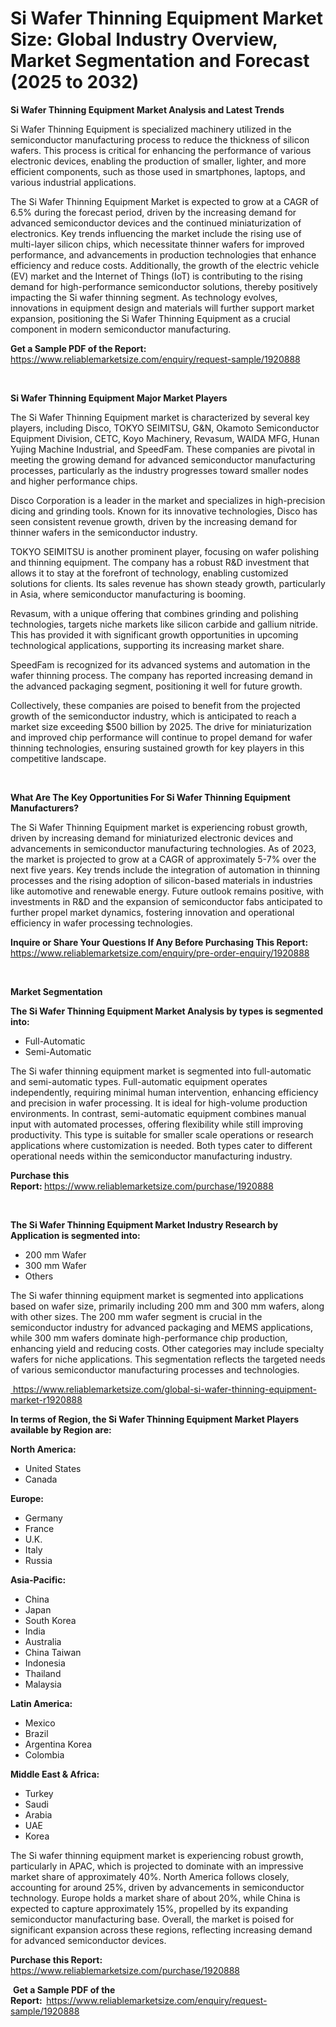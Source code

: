 <p><h1>Si Wafer Thinning Equipment Market Size: Global Industry Overview, Market Segmentation and Forecast (2025 to 2032)</h1></p><p><strong>Si Wafer Thinning Equipment Market Analysis and Latest Trends</strong></p>
<p><p>Si Wafer Thinning Equipment is specialized machinery utilized in the semiconductor manufacturing process to reduce the thickness of silicon wafers. This process is critical for enhancing the performance of various electronic devices, enabling the production of smaller, lighter, and more efficient components, such as those used in smartphones, laptops, and various industrial applications.</p><p>The Si Wafer Thinning Equipment Market is expected to grow at a CAGR of 6.5% during the forecast period, driven by the increasing demand for advanced semiconductor devices and the continued miniaturization of electronics. Key trends influencing the market include the rising use of multi-layer silicon chips, which necessitate thinner wafers for improved performance, and advancements in production technologies that enhance efficiency and reduce costs. Additionally, the growth of the electric vehicle (EV) market and the Internet of Things (IoT) is contributing to the rising demand for high-performance semiconductor solutions, thereby positively impacting the Si wafer thinning segment. As technology evolves, innovations in equipment design and materials will further support market expansion, positioning the Si Wafer Thinning Equipment as a crucial component in modern semiconductor manufacturing.</p></p>
<p><strong>Get a Sample PDF of the Report:&nbsp;</strong> <a href="https://www.reliablemarketsize.com/enquiry/request-sample/1920888?utm_campaign=3165&utm_medium=2&utm_source=Github&utm_content=ia&utm_term=12042025&utm_id=si-wafer-thinning-equipment">https://www.reliablemarketsize.com/enquiry/request-sample/1920888</a></p>
<p>&nbsp;</p>
<p><strong>Si Wafer Thinning Equipment Major Market Players</strong></p>
<p><p>The Si Wafer Thinning Equipment market is characterized by several key players, including Disco, TOKYO SEIMITSU, G&N, Okamoto Semiconductor Equipment Division, CETC, Koyo Machinery, Revasum, WAIDA MFG, Hunan Yujing Machine Industrial, and SpeedFam. These companies are pivotal in meeting the growing demand for advanced semiconductor manufacturing processes, particularly as the industry progresses toward smaller nodes and higher performance chips.</p><p>Disco Corporation is a leader in the market and specializes in high-precision dicing and grinding tools. Known for its innovative technologies, Disco has seen consistent revenue growth, driven by the increasing demand for thinner wafers in the semiconductor industry.</p><p>TOKYO SEIMITSU is another prominent player, focusing on wafer polishing and thinning equipment. The company has a robust R&D investment that allows it to stay at the forefront of technology, enabling customized solutions for clients. Its sales revenue has shown steady growth, particularly in Asia, where semiconductor manufacturing is booming.</p><p>Revasum, with a unique offering that combines grinding and polishing technologies, targets niche markets like silicon carbide and gallium nitride. This has provided it with significant growth opportunities in upcoming technological applications, supporting its increasing market share.</p><p>SpeedFam is recognized for its advanced systems and automation in the wafer thinning process. The company has reported increasing demand in the advanced packaging segment, positioning it well for future growth.</p><p>Collectively, these companies are poised to benefit from the projected growth of the semiconductor industry, which is anticipated to reach a market size exceeding $500 billion by 2025. The drive for miniaturization and improved chip performance will continue to propel demand for wafer thinning technologies, ensuring sustained growth for key players in this competitive landscape.</p></p>
<p>&nbsp;</p>
<p><strong>What Are The Key Opportunities For Si Wafer Thinning Equipment Manufacturers?</strong></p>
<p><p>The Si Wafer Thinning Equipment market is experiencing robust growth, driven by increasing demand for miniaturized electronic devices and advancements in semiconductor manufacturing technologies. As of 2023, the market is projected to grow at a CAGR of approximately 5-7% over the next five years. Key trends include the integration of automation in thinning processes and the rising adoption of silicon-based materials in industries like automotive and renewable energy. Future outlook remains positive, with investments in R&D and the expansion of semiconductor fabs anticipated to further propel market dynamics, fostering innovation and operational efficiency in wafer processing technologies.</p></p>
<p><strong>Inquire or Share Your Questions If Any Before Purchasing This Report:</strong> <a href="https://www.reliablemarketsize.com/enquiry/pre-order-enquiry/1920888?utm_campaign=3165&utm_medium=2&utm_source=Github&utm_content=ia&utm_term=12042025&utm_id=si-wafer-thinning-equipment">https://www.reliablemarketsize.com/enquiry/pre-order-enquiry/1920888</a></p>
<p>&nbsp;</p>
<p><strong>Market Segmentation</strong></p>
<p><strong>The Si Wafer Thinning Equipment Market Analysis by types is segmented into:</strong></p>
<p><ul><li>Full-Automatic</li><li>Semi-Automatic</li></ul></p>
<p><p>The Si wafer thinning equipment market is segmented into full-automatic and semi-automatic types. Full-automatic equipment operates independently, requiring minimal human intervention, enhancing efficiency and precision in wafer processing. It is ideal for high-volume production environments. In contrast, semi-automatic equipment combines manual input with automated processes, offering flexibility while still improving productivity. This type is suitable for smaller scale operations or research applications where customization is needed. Both types cater to different operational needs within the semiconductor manufacturing industry.</p></p>
<p><strong>Purchase this Report:&nbsp;</strong><a href="https://www.reliablemarketsize.com/purchase/1920888?utm_campaign=3165&utm_medium=2&utm_source=Github&utm_content=ia&utm_term=12042025&utm_id=si-wafer-thinning-equipment">https://www.reliablemarketsize.com/purchase/1920888</a></p>
<p>&nbsp;</p>
<p><strong>The Si Wafer Thinning Equipment Market Industry Research by Application is segmented into:</strong></p>
<p><ul><li>200 mm Wafer</li><li>300 mm Wafer</li><li>Others</li></ul></p>
<p><p>The Si wafer thinning equipment market is segmented into applications based on wafer size, primarily including 200 mm and 300 mm wafers, along with other sizes. The 200 mm wafer segment is crucial in the semiconductor industry for advanced packaging and MEMS applications, while 300 mm wafers dominate high-performance chip production, enhancing yield and reducing costs. Other categories may include specialty wafers for niche applications. This segmentation reflects the targeted needs of various semiconductor manufacturing processes and technologies.</p></p>
<p><a href="https://www.reliablemarketsize.com/global-si-wafer-thinning-equipment-market-r1920888?utm_campaign=3165&utm_medium=2&utm_source=Github&utm_content=ia&utm_term=12042025&utm_id=si-wafer-thinning-equipment">&nbsp;https://www.reliablemarketsize.com/global-si-wafer-thinning-equipment-market-r1920888</a></p>
<p><strong>In terms of Region, the Si Wafer Thinning Equipment Market Players available by Region are:</strong></p>
<p>
    <p> <strong> North America: </strong>
        <ul>
            <li>United States</li>
            <li>Canada</li>
        </ul>
        </p> 
    <p> <strong> Europe: </strong>
        <ul>
            <li>Germany</li>
            <li>France</li>
            <li>U.K.</li>
            <li>Italy</li>
            <li>Russia</li>
        </ul>
        </p> 
    <p> <strong> Asia-Pacific: </strong>
        <ul>
            <li>China</li>
            <li>Japan</li>
            <li>South Korea</li>
            <li>India</li>
            <li>Australia</li>
            <li>China Taiwan</li>
            <li>Indonesia</li>
            <li>Thailand</li>
            <li>Malaysia</li>
        </ul>
        </p> 
    <p> <strong> Latin America: </strong>
        <ul>
            <li>Mexico</li>
            <li>Brazil</li>
            <li>Argentina Korea</li>
            <li>Colombia</li>
        </ul>
        </p> 
    <p> <strong> Middle East & Africa: </strong>
        <ul>
            <li>Turkey</li>
            <li>Saudi</li>
            <li>Arabia</li>
            <li>UAE</li>
            <li>Korea</li>
        </ul>
    </p>
    </p>
<p><p>The Si wafer thinning equipment market is experiencing robust growth, particularly in APAC, which is projected to dominate with an impressive market share of approximately 40%. North America follows closely, accounting for around 25%, driven by advancements in semiconductor technology. Europe holds a market share of about 20%, while China is expected to capture approximately 15%, propelled by its expanding semiconductor manufacturing base. Overall, the market is poised for significant expansion across these regions, reflecting increasing demand for advanced semiconductor devices.</p></p>
<p><strong>Purchase this Report: </strong><a href="https://www.reliablemarketsize.com/purchase/1920888?utm_campaign=3165&utm_medium=2&utm_source=Github&utm_content=ia&utm_term=12042025&utm_id=si-wafer-thinning-equipment">https://www.reliablemarketsize.com/purchase/1920888</a></p>
<p>&nbsp;<strong>Get a Sample PDF of the Report:&nbsp;&nbsp;</strong><a href="https://www.reliablemarketsize.com/enquiry/request-sample/1920888?utm_campaign=3165&utm_medium=2&utm_source=Github&utm_content=ia&utm_term=12042025&utm_id=si-wafer-thinning-equipment">https://www.reliablemarketsize.com/enquiry/request-sample/1920888</a></p>
<p><strong></strong></p>
<p><p></p><p></p><p></p></p>
